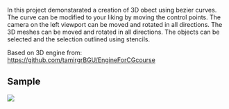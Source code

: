 In this project demonstarated a creation of 3D obect using bezier curves.
The curve can be modified to your liking by moving the control points.
The camera on the left viewport can be moved and rotated in all directions.
The 3D meshes can be moved and rotated in all directions.
The objects can be selected and the selection outlined using stencils.

Based on 3D engine from:
https://github.com/tamirgrBGU/EngineForCGcourse

## Sample
![](Bezier3D.gif)  
